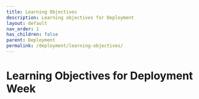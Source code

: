 ```yaml
---
title: Learning Objectives
description: Learning objectives for Deployment
layout: default
nav_order: 1
has_children: false
parent: Deployment
permalink: /deployment/learning-objectives/
---
```


# Learning Objectives for Deployment Week
